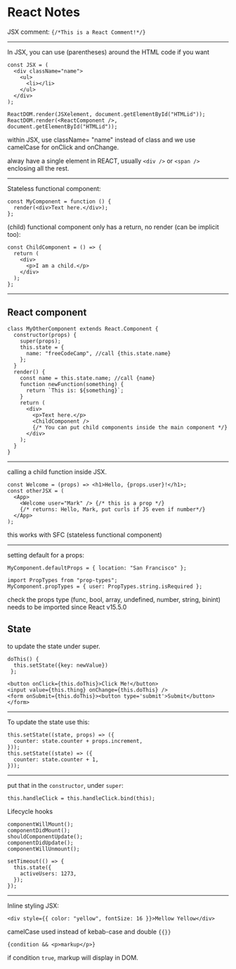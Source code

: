 # React Notes

JSX comment: `{/*This is a React Comment!*/}`

---

In JSX, you can use (parentheses) around the HTML code if you want

```JSX
const JSX = (
  <div className="name">
    <ul>
      <li></li>
    </ul>
  </div>
);
```

```JSX
ReactDOM.render(JSXelement, document.getElementById("HTMLid"));
ReactDOM.render(<ReactComponent />, document.getElementById("HTMLid"));
```

within JSX, use className= "name" instead of class
and we use camelCase for onClick and onChange.

alway have a single element in REACT, usually `<div />` or `<span />` enclosing all the rest.

---

Stateless functional component:

```JSX
const MyComponent = function () {
  render(<div>Text here.</div>);
};
```

(child) functional component only has a return, no render (can be implicit too):

```JSX
const ChildComponent = () => {
  return (
    <div>
      <p>I am a child.</p>
    </div>
  );
};
```

---

## React component

```JSX
class MyOtherComponent extends React.Component {
  constructor(props) {
    super(props);
    this.state = {
      name: "freeCodeCamp", //call {this.state.name}
    };
  }
  render() {
    const name = this.state.name; //call {name}
    function newFunction(something) {
      return `This is: ${something}`;
    }
    return (
      <div>
        <p>Text here.</p>
        <ChildComponent />
        {/* You can put child components inside the main component */}
      </div>
    );
  }
}
```

---

calling a child function inside JSX.

```JSX
const Welcome = (props) => <h1>Hello, {props.user}!</h1>;
const otherJSX = (
  <App>
    <Welcome user="Mark" /> {/* this is a prop */}
    {/* returns: Hello, Mark, put curls if JS even if number*/}
  </App>
);
```

this works with SFC (stateless functional component)

---

setting default for a props:

```JSX
MyComponent.defaultProps = { location: "San Francisco" };
```

```JSX
import PropTypes from "prop-types";
MyComponent.propTypes = { user: PropTypes.string.isRequired };
```

check the props type (func, bool, array, undefined, number, string, binint) needs to be imported since React v15.5.0

## State

to update the state under super.

```JSX
doThis() {
  this.setState({key: newValue})
 };

<button onClick={this.doThis}>Click Me!</button>
<input value={this.thing} onChange={this.doThis} />
<form onSubmit={this.doThis}><button type='submit'>Submit</button></form>
```

---

To update the state use this:

```JSX
this.setState((state, props) => ({
  counter: state.counter + props.increment,
}));
this.setState((state) => ({
  counter: state.counter + 1,
}));
```

---

put that in the `constructor`, under `super`:

```JSX
this.handleClick = this.handleClick.bind(this);
```

Lifecycle hooks

```JSX
componentWillMount();
componentDidMount();
shouldComponentUpdate();
componentDidUpdate();
componentWillUnmount();
```

```JSX
setTimeout(() => {
  this.state({
    activeUsers: 1273,
  });
});
```

---

Inline styling JSX:

```JSX
<div style={{ color: "yellow", fontSize: 16 }}>Mellow Yellow</div>
```

camelCase used instead of kebab-case and double `{{}}`

```JSX
{condition && <p>markup</p>}
```

if condition `true`, markup will display in DOM.
